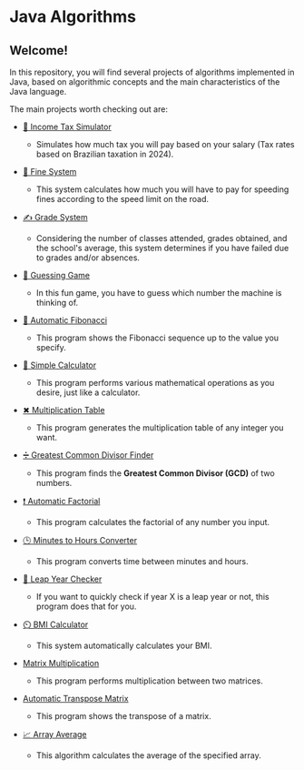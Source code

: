 # Java Algorithms

## Welcome!
In this repository, you will find several projects of algorithms implemented in Java, based on algorithmic concepts and the main characteristics of the Java language.

The main projects worth checking out are:

- [🧾 Income Tax Simulator]()
  - Simulates how much tax you will pay based on your salary (Tax rates based on Brazilian taxation in 2024).

- [🚗 Fine System]()
  - This system calculates how much you will have to pay for speeding fines according to the speed limit on the road.

- [✍ Grade System]()
  - Considering the number of classes attended, grades obtained, and the school's average, this system determines if you have failed due to grades and/or absences.

- [🤔 Guessing Game]()
  - In this fun game, you have to guess which number the machine is thinking of.

- [🔢 Automatic Fibonacci]()
  - This program shows the Fibonacci sequence up to the value you specify.

- [📱 Simple Calculator]()
  - This program performs various mathematical operations as you desire, just like a calculator.

- [✖ Multiplication Table]()
  - This program generates the multiplication table of any integer you want.

- [➗ Greatest Common Divisor Finder]()
  - This program finds the **Greatest Common Divisor (GCD)** of two numbers.

- [❗ Automatic Factorial]()
  - This program calculates the factorial of any number you input.

- [🕒 Minutes to Hours Converter]()
  - This program converts time between minutes and hours.

- [📅 Leap Year Checker]()
  - If you want to quickly check if year X is a leap year or not, this program does that for you.

- [⏲️ BMI Calculator]()
  - This system automatically calculates your BMI.

- [Matrix Multiplication]()
  - This program performs multiplication between two matrices.

- [Automatic Transpose Matrix]()
  - This program shows the transpose of a matrix.

- [📈 Array Average]()
  - This algorithm calculates the average of the specified array.